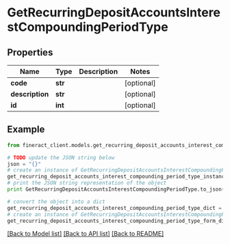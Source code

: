 # GetRecurringDepositAccountsInterestCompoundingPeriodType


## Properties

Name | Type | Description | Notes
------------ | ------------- | ------------- | -------------
**code** | **str** |  | [optional] 
**description** | **str** |  | [optional] 
**id** | **int** |  | [optional] 

## Example

```python
from fineract_client.models.get_recurring_deposit_accounts_interest_compounding_period_type import GetRecurringDepositAccountsInterestCompoundingPeriodType

# TODO update the JSON string below
json = "{}"
# create an instance of GetRecurringDepositAccountsInterestCompoundingPeriodType from a JSON string
get_recurring_deposit_accounts_interest_compounding_period_type_instance = GetRecurringDepositAccountsInterestCompoundingPeriodType.from_json(json)
# print the JSON string representation of the object
print GetRecurringDepositAccountsInterestCompoundingPeriodType.to_json()

# convert the object into a dict
get_recurring_deposit_accounts_interest_compounding_period_type_dict = get_recurring_deposit_accounts_interest_compounding_period_type_instance.to_dict()
# create an instance of GetRecurringDepositAccountsInterestCompoundingPeriodType from a dict
get_recurring_deposit_accounts_interest_compounding_period_type_form_dict = get_recurring_deposit_accounts_interest_compounding_period_type.from_dict(get_recurring_deposit_accounts_interest_compounding_period_type_dict)
```
[[Back to Model list]](../README.md#documentation-for-models) [[Back to API list]](../README.md#documentation-for-api-endpoints) [[Back to README]](../README.md)


